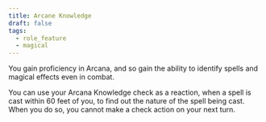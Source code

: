 ```yaml
---
title: Arcane Knowledge
draft: false
tags:
  - role_feature
  - magical
---
```

You gain proficiency in Arcana, and so gain the ability to identify spells and magical effects even in combat.

You can use your Arcana Knowledge check as a reaction, when a spell is cast within 60 feet of you, to find out the nature of the spell being cast. When you do so, you cannot make a check action on your next turn.